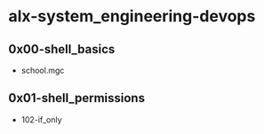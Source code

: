 # alx-system_engineering-devops
## 0x00-shell_basics
- school.mgc
## 0x01-shell_permissions
- 102-if_only
